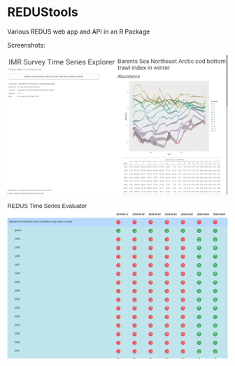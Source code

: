 # REDUStools
Various REDUS web app and API in an R Package

Screenshots:

![Screenshot #1](https://raw.githubusercontent.com/REDUS-IMR/REDUStools/master/screenshot1.png)

![Screenshot #2](https://raw.githubusercontent.com/REDUS-IMR/REDUStools/master/screenshot2.png)


